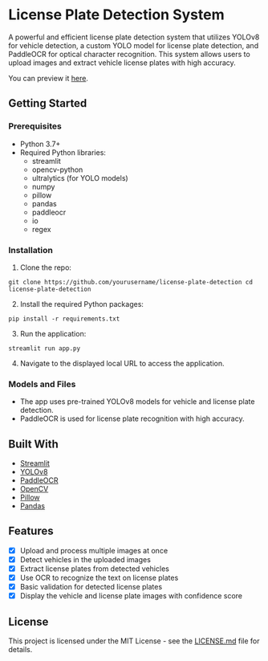 # License Plate Detection System

A powerful and efficient license plate detection system that utilizes YOLOv8 for vehicle detection, a custom YOLO model for license plate detection, and PaddleOCR for optical character recognition. This system allows users to upload images and extract vehicle license plates with high accuracy.

You can preview it [here](https://licenseplatedetector.streamlit.app).

## Getting Started
### Prerequisites
- Python 3.7+
- Required Python libraries:
  - streamlit
  - opencv-python
  - ultralytics (for YOLO models)
  - numpy
  - pillow
  - pandas
  - paddleocr
  - io
  - regex

### Installation
1. Clone the repo:
```
git clone https://github.com/yourusername/license-plate-detection cd license-plate-detection
```

2. Install the required Python packages:
```
pip install -r requirements.txt
```

3. Run the application:
```
streamlit run app.py
```

4. Navigate to the displayed local URL to access the application.

### Models and Files
- The app uses pre-trained YOLOv8 models for vehicle and license plate detection.
- PaddleOCR is used for license plate recognition with high accuracy.

## Built With
* [Streamlit](https://streamlit.io)
* [YOLOv8](https://github.com/ultralytics/yolov8)
* [PaddleOCR](https://github.com/PaddlePaddle/PaddleOCR)
* [OpenCV](https://opencv.org/)
* [Pillow](https://python-pillow.org/)
* [Pandas](https://pandas.pydata.org/)

## Features
- [x] Upload and process multiple images at once
- [x] Detect vehicles in the uploaded images
- [x] Extract license plates from detected vehicles
- [x] Use OCR to recognize the text on license plates
- [x] Basic validation for detected license plates
- [x] Display the vehicle and license plate images with confidence score

## License

This project is licensed under the MIT License - see the [LICENSE.md](LICENSE.md) file for details.

